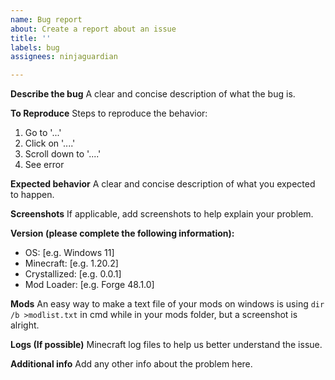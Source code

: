 ```yaml
---
name: Bug report
about: Create a report about an issue
title: ''
labels: bug
assignees: ninjaguardian

---
```


**Describe the bug**
A clear and concise description of what the bug is.

**To Reproduce**
Steps to reproduce the behavior:
1. Go to '...'
2. Click on '....'
3. Scroll down to '....'
4. See error

**Expected behavior**
A clear and concise description of what you expected to happen.

**Screenshots**
If applicable, add screenshots to help explain your problem.

**Version (please complete the following information):**
 - OS: [e.g. Windows 11]
 - Minecraft: [e.g. 1.20.2]
 - Crystallized: [e.g. 0.0.1]
 - Mod Loader: [e.g. Forge 48.1.0]

**Mods**
An easy way to make a text file of your mods on windows is using `dir /b >modlist.txt` in cmd while in your mods folder, but a screenshot is alright.

**Logs (If possible)**
Minecraft log files to help us better understand the issue.

**Additional info**
Add any other info about the problem here.
